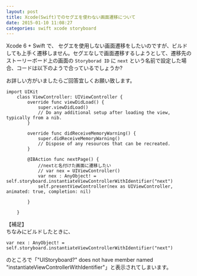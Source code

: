 ```yaml
---
layout: post
title: Xcode(Swift)でのセグエを使わない画面遷移について
date: 2015-01-10 11:08:27
categories: swift xcode storyboard
---
```

<!-- {% raw %} -->
<p>Xcode 6 + Swift で、 セグエを使用しない画面遷移をしたいのですが、ビルドしても上手く遷移しません。セグエなしで画面遷移するしようとして、遷移先のストーリーボード上の画面の <code>Storyborad ID</code> に <code>next</code> という名前で設定した場合、コードは以下のようで合っているでしょうか?</p>

<p>お詳しい方がいましたらご回答宜しくお願い致します。</p>

<pre class="lang-js prettyprint-override"><code>import UIKit
    class ViewController: UIViewController {
        override func viewDidLoad() {
            super.viewDidLoad()
            // Do any additional setup after loading the view, typically from a nib.
        }

        override func didReceiveMemoryWarning() {
            super.didReceiveMemoryWarning()
            // Dispose of any resources that can be recreated.
        }

        @IBAction func nextPage() {
            //nextと名付けた画面に遷移したい
            // var nex = UIViewController()
            var nex : AnyObject! = self.storyboard.instantiateViewControllerWithIdentifier("next")
            self.presentViewController(nex as UIViewController, animated: true, completion: nil)

        }

    }
</code></pre>

<p>【補足】<br>
ちなみにビルドしたときに、</p>

<pre class="lang-js prettyprint-override"><code>var nex : AnyObject! = self.storyboard.instantiateViewControllerWithIdentifier("next")
</code></pre>



<p>のところで「"UIStoryboard?" does not have member named "instantiateViewControllerWithIdentifier"」と表示されてしまいます。</p>
<!-- {% endraw %} -->
